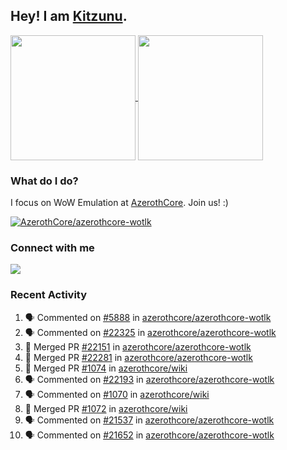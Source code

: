 ## Hey! I am [Kitzunu](https://Github.com/Kitzunu).

<!--
[![Kitzunu's Github stats](https://github-readme-stats.vercel.app/api?username=kitzunu&theme=github_dark&show_icons=true&number_format=long)](https://github.com/Kitzunu)

[![Kitzunu's Language stats](https://github-readme-stats.vercel.app/api/top-langs/?username=Kitzunu&layout=donut&theme=github_dark)](https://github.com/Kitzunu)
-->

<a href="https://github.com/Kitzunu">
  <img height=200 align="center" src="https://github-readme-stats.vercel.app/api?username=kitzunu&theme=github_dark&show_icons=true&number_format=long" />
</a>
<a href="https://github.com/Kitzunu">
  <img height=200 align="center" src="https://github-readme-stats.vercel.app/api/top-langs/?username=Kitzunu&layout=donut&theme=github_dark" />
</a>

### What do I do?

I focus on WoW Emulation at [AzerothCore](https://github.com/AzerothCore). Join us! :)

[![AzerothCore/azerothcore-wotlk](https://github-readme-stats.vercel.app/api/pin/?username=AzerothCore&repo=azerothcore-wotlk&theme=github_dark&show_owner=true)](https://github.com/azerothcore/azerothcore-wotlk)

### Connect with me
[![](https://img.shields.io/badge/AzerothCore%20Discord-Connect%20with%20me!-green)](https://discord.com/invite/gkt4y2x)

### Recent Activity

<!--START_SECTION:activity-->
1. 🗣 Commented on [#5888](https://github.com/azerothcore/azerothcore-wotlk/issues/5888#issuecomment-2982000722) in [azerothcore/azerothcore-wotlk](https://github.com/azerothcore/azerothcore-wotlk)
2. 🗣 Commented on [#22325](https://github.com/azerothcore/azerothcore-wotlk/pull/22325#issuecomment-2976875472) in [azerothcore/azerothcore-wotlk](https://github.com/azerothcore/azerothcore-wotlk)
3. 🎉 Merged PR [#22151](https://github.com/azerothcore/azerothcore-wotlk/pull/22151) in [azerothcore/azerothcore-wotlk](https://github.com/azerothcore/azerothcore-wotlk)
4. 🎉 Merged PR [#22281](https://github.com/azerothcore/azerothcore-wotlk/pull/22281) in [azerothcore/azerothcore-wotlk](https://github.com/azerothcore/azerothcore-wotlk)
5. 🎉 Merged PR [#1074](https://github.com/azerothcore/wiki/pull/1074) in [azerothcore/wiki](https://github.com/azerothcore/wiki)
6. 🗣 Commented on [#22193](https://github.com/azerothcore/azerothcore-wotlk/issues/22193#issuecomment-2906624366) in [azerothcore/azerothcore-wotlk](https://github.com/azerothcore/azerothcore-wotlk)
7. 🗣 Commented on [#1070](https://github.com/azerothcore/wiki/pull/1070#issuecomment-2895262269) in [azerothcore/wiki](https://github.com/azerothcore/wiki)
8. 🎉 Merged PR [#1072](https://github.com/azerothcore/wiki/pull/1072) in [azerothcore/wiki](https://github.com/azerothcore/wiki)
9. 🗣 Commented on [#21537](https://github.com/azerothcore/azerothcore-wotlk/pull/21537#issuecomment-2734424157) in [azerothcore/azerothcore-wotlk](https://github.com/azerothcore/azerothcore-wotlk)
10. 🗣 Commented on [#21652](https://github.com/azerothcore/azerothcore-wotlk/pull/21652#issuecomment-2734422798) in [azerothcore/azerothcore-wotlk](https://github.com/azerothcore/azerothcore-wotlk)
<!--END_SECTION:activity-->
